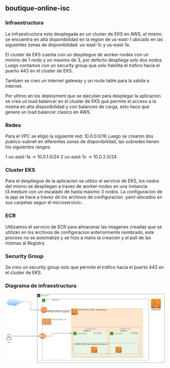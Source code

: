 ## boutique-online-isc
### Infraestructura  
La infraestructura esta desplegada en un cluster de EKS en AWS, el mismo se encuentra en alta disponibilidad en la region de us-east-1 ubicado en las siguientes zonas de disponibilidad: us-east-1c y us-east-1a.

El cluster de EKS cuenta con un despliegue de worker-nodes con un minimo de 1 nodo y un maximo de 3, por defecto despliega solo dos nodos.
Luego contamos con un security group que solo habilita el trafico hacia el puerto 443 en el cluster de EKS.

Tambien se creo un internet gateway y un route table para la salida a internet.

Por ultimo en los deployment que se ejecutan para desplegar la aplicacion se crea un load balancer en el cluster de EKS que permite el acceso a la misma en alta disponibilidad y con balanceo de carga, esto hace que genere un load balancer clasico en AWS.

### Redes

Para el VPC se eligio la siguiente red: 10.0.0.0/16
Luego se crearon dos publics-subnet en diferentes zonas de disponibilidad, las subredes tienen los siguientes rangos:

1 us-east-1a -> 10.0.1.0/24 
2 us-east-1c -> 10.0.2.0/24 

### Cluster EKS

Para el despliegue de la aplicacion se utilizo el servicio de EKS, los nodos del mismo se despliegan a travez de worker-nodes en una instancia t3.medium con un escalado de hasta maximo 3 nodos.
La configuracion de la app se hace a travez de los archivos de configuracion .yaml ubicados en sus carpetas segun el microservicio.. 

### ECR

Utilizamos el servicio de ECR para almacenar las imagenes creadas que se utilizan en los archivos de configuracion anteriormente nombrado, este proceso no se automatizo y se hizo a mano la creacion y el pull de las mismas al Registry.

### Security Group

Se creo un security group solo que permite el trafico hacia el puerto 443 en el cluster de EKS.


### Diagrama de infraestructura
![Diagrama](cloud_oblig_2022.jpg)